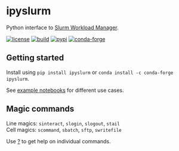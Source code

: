 # ipyslurm

Python interface to [Slurm Workload Manager](https://slurm.schedmd.com).

[![license](https://img.shields.io/github/license/auneri/ipyslurm)](https://github.com/auneri/ipyslurm/blob/main/LICENSE.md)
[![build](https://img.shields.io/github/workflow/status/auneri/ipyslurm/ipyslurm)](https://github.com/auneri/ipyslurm/actions)
[![pypi](https://img.shields.io/pypi/v/ipyslurm)](https://pypi.org/project/ipyslurm)
[![conda-forge](https://img.shields.io/conda/vn/conda-forge/ipyslurm)](https://anaconda.org/conda-forge/ipyslurm)

## Getting started

Install using `pip install ipyslurm` or `conda install -c conda-forge ipyslurm`.

See [example notebooks](https://github.com/auneri/ipyslurm/tree/main/examples) for different use cases.

## Magic commands

Line magics: `sinteract`, `slogin`, `slogout`, `stail`  
Cell magics: `scommand`, `sbatch`, `sftp`, `swritefile`

Use [?](http://ipython.readthedocs.io/en/stable/interactive/tutorial.html#exploring-your-objects) to get help on individual commands.
